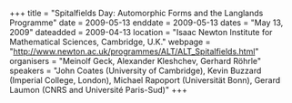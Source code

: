 +++
title = "Spitalfields Day: Automorphic Forms and the Langlands Programme"
date = 2009-05-13
enddate = 2009-05-13
dates = "May 13, 2009"
dateadded = 2009-04-13
location = "Isaac Newton Institute for Mathematical Sciences, Cambridge, U.K."
webpage = "http://www.newton.ac.uk/programmes/ALT/ALT_Spitalfields.html"
organisers = "Meinolf Geck, Alexander Kleshchev, Gerhard Röhrle"
speakers = "John Coates (University of Cambridge), Kevin Buzzard (Imperial College, London), Michael Rapoport (Universität Bonn), Gerard Laumon (CNRS and Université Paris-Sud)"
+++
